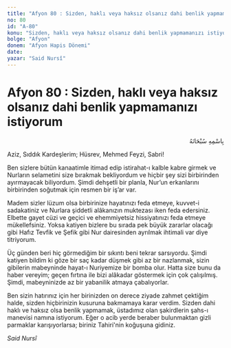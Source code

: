 ```yaml
---
title: "Afyon 80 : Sizden, haklı veya haksız olsanız dahi benlik yapmamanızı istiyorum"
no: 80
id: "A-80"
konu: "Sizden, haklı veya haksız olsanız dahi benlik yapmamanızı istiyorum"
bolge: "Afyon"
donem: "Afyon Hapis Dönemi"
date: 
yazar: "Said Nursî"
---
```


# Afyon 80 : Sizden, haklı veya haksız olsanız dahi benlik yapmamanızı istiyorum

<p class="arabic" dir="rtl" title="Meal: “Her türlü noksan sıfatlardan yüce olan Allah’ın adıyla.”">بِاسْمِهِ سُبْحَانَهُ</p>

Aziz, Sıddık Kardeşlerim; Hüsrev, Mehmed Feyzi, Sabri!

Ben sizlere bütün kanaatimle itimad edip istirahat-ı kalble kabre girmek ve Nurların selametini size bırakmak bekliyordum ve hiçbir şey sizi birbirinden ayırmayacak biliyordum. Şimdi dehşetli bir planla, Nur’un erkanlarını birbirinden soğutmak için resmen bir iş’ar var.

Madem sizler lüzum olsa birbirinize hayatınızı feda etmeye, kuvvet-i sadakatiniz ve Nurlara şiddetli alâkanızın muktezası iken feda edersiniz. Elbette gayet cüzi ve geçici ve ehemmiyetsiz hissiyatınızı feda etmeye mükellefsiniz. Yoksa katiyen bizlere bu sırada pek büyük zararlar olacağı gibi Hafız Tevfik ve Şefik gibi Nur dairesinden ayrılmak ihtimali var diye titriyorum.

Üç günden beri hiç görmediğim bir sıkıntı beni tekrar sarsıyordu. Şimdi katiyen bildim ki göze bir saç kadar düşmek gibi az bir nazlanmak, sizin gibilerin mabeyninde hayat-ı Nuriyemize bir bomba olur. Hatta size bunu da haber vereyim; geçen fırtına ile bizi alâkadar göstermek için çok çalışılmış. Şimdi, mabeyninizde az bir yabanilik atmaya çabalıyorlar.

Ben sizin hatırınız için her birinizden on derece ziyade zahmet çektiğim halde, sizden hiçbirinizin kusuruna bakmamaya karar verdim. Sizden dahi haklı ve haksız olsa benlik yapmamak, üstadımız olan şakirdlerin şahs-ı manevisi namına istiyorum. Eğer o acib yerde beraber bulunmaktan gizli parmaklar karışıyorlarsa; biriniz Tahiri'nin koğuşuna gidiniz.

*Said Nursî*
